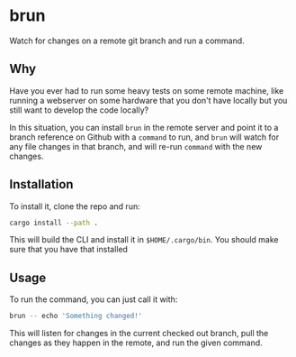 # brun

Watch for changes on a remote git branch and run a command.

## Why

Have you ever had to run some heavy tests on some remote machine, like running a 
webserver on some hardware that you don't have locally but you still want to 
develop the code locally?

In this situation, you can install `brun` in the remote server and point it to
a branch reference on Github with a `command` to run, and `brun` will watch for 
any file changes in that branch, and will re-run `command` with the new changes.

## Installation

To install it, clone the repo and run:

```sh
cargo install --path . 
```

This will build the CLI and install it in `$HOME/.cargo/bin`. You should make
sure that you have that installed


## Usage

To run the command, you can just call it with: 

```sh
brun -- echo 'Something changed!'
```

This will listen for changes in the current checked out branch, pull the changes
as they happen in the remote, and run the given command.
